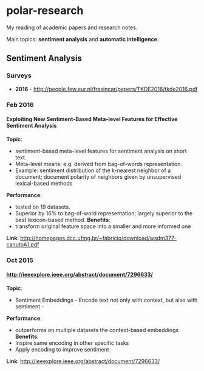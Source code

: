 # polar-research

My reading of academic papers and research notes.

Main topics: **sentiment analysis** and **automatic intelligence**.

## Sentiment Analysis

### Surveys
- **2016** - http://people.few.eur.nl/frasincar/papers/TKDE2016/tkde2016.pdf

### Feb 2016

#### Exploiting New Sentiment-Based Meta-level Features for Effective Sentiment Analysis

**Topic**: 
- sentiment-based meta-level features for sentiment analysis on short text. 
- Meta-level means: e.g. derived from bag-of-words representation. 
- Example: sentiment distribution of the k-nearest neighbor of a document; document polarity of neighbors given by unsupervised lexical-based methods

**Performance**: 
- tested on 19 datasets. 
- Superior by 16% to bag-of-word representation; largely superior to the best lexicon-based method.
**Benefits**: 
- transform original feature space into a smaller and more informed one 

**Link**: http://homepages.dcc.ufmg.br/~fabricio/download/wsdm377-canutoA1.pdf

### Oct 2015 

#### http://ieeexplore.ieee.org/abstract/document/7296633/

**Topic**: 
- Sentiment Embeddings - Encode text not only with context, but also with sentiment - 

**Performance**: 
- outperforms on multiple datasets the context-based embeddings
**Benefits**:
- Inspire same encoding in other specific tasks
- Apply encoding to improve sentiment

**Link**: http://ieeexplore.ieee.org/abstract/document/7296633/



